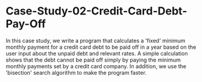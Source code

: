 # Case-Study-02-Credit-Card-Debt-Pay-Off

In this case study, we write a program that calculates a 'fixed' minimum monthly payment for a credit card debt to be paid off in a year based on the user input about the unpaid debt and relevant rates. A simple calculation shows that the debt cannot be paid off simply by paying the minimum monthly payments set by a credit card company. In addition, we use the 'bisection' search algorithm to make the program faster.
